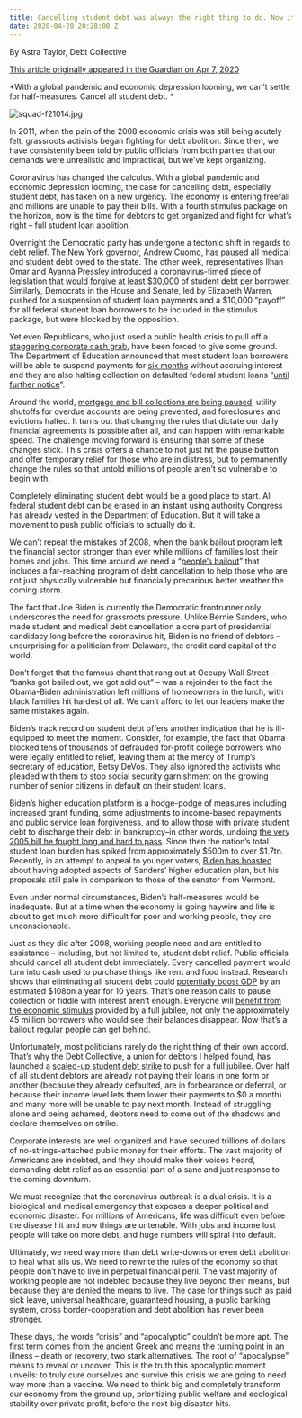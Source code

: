 ```yaml
---
title: Cancelling student debt was always the right thing to do. Now it's imperative
date: 2020-04-20 20:28:00 Z
---
```


By Astra Taylor, Debt Collective

[This article originally appeared in the Guardian on Apr 7, 2020](https://www.theguardian.com/commentisfree/2020/apr/07/cancel-student-debt-coronavirus)

*With a global pandemic and economic depression looming, we can’t settle for half-measures. Cancel all student debt.
*

![squad-f21014.jpg](/uploads/squad-f21014.jpg)

In 2011, when the pain of the 2008 economic crisis was still being acutely felt, grassroots activists began fighting for debt abolition. Since then, we have consistently been told by public officials from both parties that our demands were unrealistic and impractical, but we’ve kept organizing.

Coronavirus has changed the calculus. With a global pandemic and economic depression looming, the case for cancelling debt, especially student debt, has taken on a new urgency. The economy is entering freefall and millions are unable to pay their bills. With a fourth stimulus package on the horizon, now is the time for debtors to get organized and fight for what’s right – full student loan abolition.

Overnight the Democratic party has undergone a tectonic shift in regards to debt relief. The New York governor, Andrew Cuomo, has paused all medical and student debt owed to the state. The other week, representatives Ilhan Omar and Ayanna Pressley introduced a coronavirus-timed piece of legislation [that would forgive at least $30,000](https://www.theroot.com/reps-ilhan-omar-and-ayanna-pressley-propose-massive-st-1842458123) of student debt per borrower. Similarly, Democrats in the House and Senate, led by Elizabeth Warren, pushed for a suspension of student loan payments and a $10,000 “payoff” for all federal student loan borrowers to be included in the stimulus package, but were blocked by the opposition.

Yet even Republicans, who just used a public health crisis to pull off a [staggering corporate cash grab](https://prospect.org/coronavirus/unsanitized-bailouts-tradition-unlike-any-other/), have been forced to give some ground. The Department of Education announced that most student loan borrowers will be able to suspend payments for [six months](https://www.buzzfeednews.com/article/sarahmimms/coronavirus-bill-ends-student-loan-payments-interest-6) without accruing interest and they are also halting collection on defaulted federal student loans “[until further notice](https://www.politico.com/news/2020/03/24/exclusive-devos-halts-collection-of-defaulted-federal-student-loans-146929)”.

Around the world, [mortgage and bill collections are being paused](https://www.bbc.com/news/business-51814481), utility shutoffs for overdue accounts are being prevented, and foreclosures and evictions halted. It turns out that changing the rules that dictate our daily financial agreements is possible after all, and can happen with remarkable speed. The challenge moving forward is ensuring that some of these changes stick. This crisis offers a chance to not just hit the pause button and offer temporary relief for those who are in distress, but to permanently change the rules so that untold millions of people aren’t so vulnerable to begin with.

Completely eliminating student debt would be a good place to start. All federal student debt can be erased in an instant using authority Congress has already vested in the Department of Education. But it will take a movement to push public officials to actually do it.

We can’t repeat the mistakes of 2008, when the bank bailout program left the financial sector stronger than ever while millions of families lost their homes and jobs. This time around we need a “[people’s bailout](https://thepeoplesbailout.org/)” that includes a far-reaching program of debt cancellation to help those who are not just physically vulnerable but financially precarious better weather the coming storm.

The fact that Joe Biden is currently the Democratic frontrunner only underscores the need for grassroots pressure. Unlike Bernie Sanders, who made student and medical debt cancellation a core part of presidential candidacy long before the coronavirus hit, Biden is no friend of debtors – unsurprising for a politician from Delaware, the credit card capital of the world.

Don’t forget that the famous chant that rang out at Occupy Wall Street – “banks got bailed out, we got sold out” – was a rejoinder to the fact the Obama-Biden administration left millions of homeowners in the lurch, with black families hit hardest of all. We can’t afford to let our leaders make the same mistakes again.

Biden’s track record on student debt offers another indication that he is ill-equipped to meet the moment. Consider, for example, the fact that Obama blocked tens of thousands of defrauded for-profit college borrowers who were legally entitled to relief, leaving them at the mercy of Trump’s secretary of education, Betsy DeVos. They also ignored the activists who pleaded with them to stop social security garnishment on the growing number of senior citizens in default on their student loans.

Biden’s higher education platform is a hodge-podge of measures including increased grant funding, some adjustments to income-based repayments and public service loan forgiveness, and to allow those with private student debt to discharge their debt in bankruptcy–in other words, undoing [the very 2005 bill he fought long and hard to pass](https://www.theguardian.com/us-news/2019/dec/02/joe-biden-student-loan-debt-2005-act-2020). Since then the nation’s total student loan burden has spiked from approximately $500m to over $1.7tn. Recently, in an attempt to appeal to younger voters, [Biden has boasted](https://twitter.com/JoeBiden/status/1239280175826731010?s=20) about having adopted aspects of Sanders’ higher education plan, but his proposals still pale in comparison to those of the senator from Vermont.

Even under normal circumstances, Biden’s half-measures would be inadequate. But at a time when the economy is going haywire and life is about to get much more difficult for poor and working people, they are unconscionable.

Just as they did after 2008, working people need and are entitled to assistance – including, but not limited to, student debt relief. Public officials should cancel all student debt immediately. Every cancelled payment would turn into cash used to purchase things like rent and food instead. Research shows that eliminating all student debt could [potentially boost GDP](https://www.cnn.com/2019/06/27/opinions/cancel-college-debt-smarter-richer-taylor/index.html) by an estimated $108bn a year for 10 years. That’s one reason calls to pause collection or fiddle with interest aren’t enough. Everyone will [benefit from the economic stimulus](https://ourfinancialsecurity.org/2020/03/factsheet-cancel-federal-student-loans-to-provide-short-and-long-term-stimulus-amid-pandemic/) provided by a full jubilee, not only the approximately 45 million borrowers who would see their balances disappear. Now that’s a bailout regular people can get behind.

Unfortunately, most politicians rarely do the right thing of their own accord. That’s why the Debt Collective, a union for debtors I helped found, has launched a [scaled-up student debt strike](https://strike.debtcollective.org/) to push for a full jubilee. Over half of all student debtors are already not paying their loans in one form or another (because they already defaulted, are in forbearance or deferral, or because their income level lets them lower their payments to $0 a month) and many more will be unable to pay next month. Instead of struggling alone and being ashamed, debtors need to come out of the shadows and declare themselves on strike.

Corporate interests are well organized and have secured trillions of dollars of no-strings-attached public money for their efforts. The vast majority of Americans are indebted, and they should make their voices heard, demanding debt relief as an essential part of a sane and just response to the coming downturn.

We must recognize that the coronavirus outbreak is a dual crisis. It is a biological and medical emergency that exposes a deeper political and economic disaster. For millions of Americans, life was difficult even before the disease hit and now things are untenable. With jobs and income lost people will take on more debt, and huge numbers will spiral into default.

Ultimately, we need way more than debt write-downs or even debt abolition to heal what ails us. We need to rewrite the rules of the economy so that people don’t have to live in perpetual financial peril. The vast majority of working people are not indebted because they live beyond their means, but because they are denied the means to live. The case for things such as paid sick leave, universal healthcare, guaranteed housing, a public banking system, cross border-cooperation and debt abolition has never been stronger.

These days, the words “crisis” and “apocalyptic” couldn’t be more apt. The first term comes from the ancient Greek and means the turning point in an illness – death or recovery, two stark alternatives. The root of “apocalypse” means to reveal or uncover. This is the truth this apocalyptic moment unveils: to truly cure ourselves and survive this crisis we are going to need way more than a vaccine. We need to think big and completely transform our economy from the ground up, prioritizing public welfare and ecological stability over private profit, before the next big disaster hits.